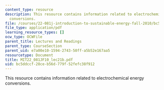 ```yaml
---
content_type: resource
description: This resource contains information related to electrochemical energy
  conversions.
file: /courses/22-081j-introduction-to-sustainable-energy-fall-2010/bc5ddccf28ceb56d779f52fefc38f912_MIT22_081JF10_lec21b.pdf
file_type: application/pdf
learning_resource_types: []
ocw_type: OCWFile
parent_title: Lectures and Readings
parent_type: CourseSection
parent_uid: e7a00e10-1594-2743-50ff-a5b52e167aa5
resourcetype: Document
title: MIT22_081JF10_lec21b.pdf
uid: bc5ddccf-28ce-b56d-779f-52fefc38f912
---
```

This resource contains information related to electrochemical energy conversions.

